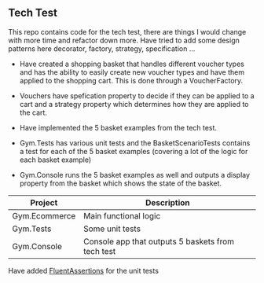 ## Tech Test
 
This repo contains code for the tech test, there are things I would change with more time and refactor down more. Have tried to add some design patterns here decorator, factory, strategy, specification ...
 
- Have created a shopping basket that handles different voucher types and has the ability to easily create new voucher types and have them applied to the shopping cart. This is done through a VoucherFactory.

- Vouchers have spefication property to decide if they can be applied to a cart and a strategy property which determines how they are applied to the cart.

- Have implemented the 5 basket examples from the tech test. 

- Gym.Tests has various unit tests and the BasketScenarioTests contains a test for each of the 5 basket examples (covering a lot of the logic for each basket example)

- Gym.Console runs the 5 basket examples as well and outputs a display property from the basket which shows the state of the basket.
     
| Project | Description |
| ------ | ------ |
| Gym.Ecommerce | Main functional logic |
| Gym.Tests | Some unit tests |
| Gym.Console | Console app that outputs 5 baskets from tech test |

Have added [FluentAssertions](https://www.nuget.org/packages/FluentAssertions/) for the unit tests 
